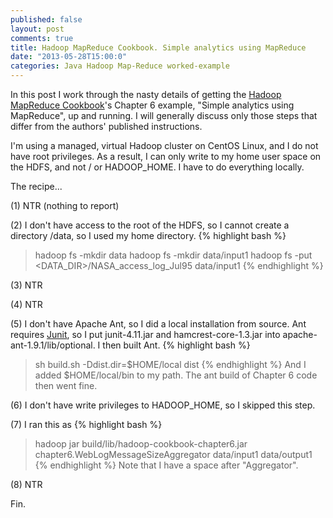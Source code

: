 ```yaml
---
published: false
layout: post
comments: true
title: Hadoop MapReduce Cookbook. Simple analytics using MapReduce
date: "2013-05-28T15:00:0"
categories: Java Hadoop Map-Reduce worked-example
---
```


In this post I work through the nasty details of getting the [Hadoop MapReduce Cookbook](http://srinathsview.blogspot.com/2013/01/our-book-hadoop-mapreduce-cookbook-is.html)'s Chapter 6 example, "Simple analytics using MapReduce", up and running.  I will generally discuss only those steps that differ from the authors' published instructions.

I'm using a managed, virtual Hadoop cluster on CentOS Linux, and I do not have root privileges.  As a result, I can only write to my home user space on the HDFS, and not / or HADOOP_HOME.  I have to do everything locally.

The recipe...

(1) NTR (nothing to report)

(2) I don't have access to the root of the HDFS, so I cannot create a directory /data, so I used my home directory.
{% highlight bash %}
> hadoop fs -mkdir data
> hadoop fs -mkdir data/input1
> hadoop fs -put <DATA_DIR>/NASA_access_log_Jul95 data/input1
{% endhighlight %}

(3) NTR

(4) NTR

(5) I don't have Apache Ant, so I did a local installation from source.  Ant requires [Junit](http://junit.org/), so I put junit-4.11.jar and hamcrest-core-1.3.jar into apache-ant-1.9.1/lib/optional.  I then built Ant.
{% highlight bash %}
> sh build.sh -Ddist.dir=$HOME/local dist
{% endhighlight %}
And I added $HOME/local/bin to my path.  The ant build of Chapter 6 code then went fine.

(6) I don't have write privileges to HADOOP_HOME, so I skipped this step.

(7) I ran this as
{% highlight bash %}
> hadoop jar build/lib/hadoop-cookbook-chapter6.jar chapter6.WebLogMessageSizeAggregator data/input1 data/output1
{% endhighlight %}
Note that I have a space after "Aggregator".

(8) NTR

Fin.
